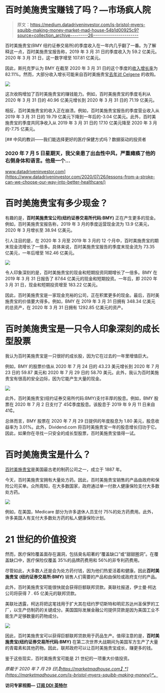 # 百时美施贵宝赚钱了吗？—市场疯人院

> 原文：<https://medium.datadriveninvestor.com/is-bristol-myers-squibb-making-money-market-mad-house-54b1d00925c9?source=collection_archive---------26----------------------->

百时美施贵宝(BMY 纽约证券交易所)的季度收入在一年内几乎翻了一番。为了解释这一点，百时美施贵宝报告称，2019 年 3 月 31 日的季度收入为 59.2 亿美元。2020 年 3 月 31 日，这一数字增至 107.81 亿美元。

因此，斯托克罗认为 BMY 在截至 2020 年 3 月 31 日的这个季度的[收入增长率](https://stockrow.com/BMY/financials/income/quarterly)为 82.11%。然而，大部分收入增长可能来自百时美施贵宝[去年对 Celgene](https://news.bms.com/press-release/corporatefinancial-news/bristol-myers-squibb-completes-acquisition-celgene-creating-le) 的收购。

![](img/78d7a7f8fb0fed6f2ffaaee90315b005.png)

这次收购增加了百时美施贵宝的赚钱能力。例如，百时美施贵宝的季度毛利从 2020 年 3 月 31 日的 40.96 亿美元增长到 2020 年 3 月 31 日的 71.19 亿美元。

相反，百时美施贵宝的收入正在崩溃。例如，百时美施贵宝报告的季度营业收入从 2019 年 3 月 31 日的 19.79 亿美元下降到一年后的-3.04 亿美元。此外，百时美施贵宝的季度共同净收入从 2019 年 3 月 31 日的 17.10 亿美元降至 2020 年 3 月的-7.75 亿美元。

[](https://www.datadriveninvestor.com/2020/07/26/lessons-from-a-stroke-can-we-choose-our-way-into-better-healthcare/) [## 中风的教训——我们能选择更好的医疗保健方式吗？数据驱动的投资者

### 2020 年 7 月 5 日星期天，我父亲患了出血性中风，严重瘫痪了他的右侧身体和语言。他是一个…

www.datadriveninvestor.com](https://www.datadriveninvestor.com/2020/07/26/lessons-from-a-stroke-can-we-choose-our-way-into-better-healthcare/) 

# 百时美施贵宝有多少现金？

有趣的是，**百时美施贵宝公司(纽约证券交易所代码:BMY)** 正在产生更多的现金。例如，百时美施贵宝报告称，2019 年 3 月的季度运营现金流为 13.9 亿美元，2020 年 3 月增长至 38.94 亿美元。

引人注目的是，在 2020 年 3 月至 2019 年 3 月的 12 个月中，百时美施贵宝的期末现金流增长了一倍多。具体来说，百时美施贵宝报告的季度末现金流为 73.35 亿美元，一年后增至 162.46 亿美元。

![](img/82aa622922f0cdc9a34fb6eb7b34e712.png)

令人印象深刻的是，百时美施贵宝的现金和短期投资同期增长了一倍多。BMY 在 2019 年 3 月 31 日报告了 87.64 亿美元的现金和短期投资。一年后，即 2020 年 3 月 31 日，现金和短期投资增至 183.22 亿美元。

因此，百时美施贵宝是一家现金充裕的公司，正在积累更多的现金。最后，百时美施贵宝的价值要大得多。例如，BMY 在 2019 年 3 月 31 日拥有 348.34 亿美元的总资产，在 2020 年 3 月 31 日拥有 1292.85 亿美元的资产。

# 百时美施贵宝是一只令人印象深刻的成长型股票

我认为百时美施贵宝是一只很好的成长股，因为它在过去的一年里增值巨大。

例如，BMY 的股票价值从 2020 年 7 月 24 日的 43.23 美元增长到 2020 年 7 月 23 日的 59.87 美元和 2020 年 7 月 29 日的 58.70 美元。此外，我认为百时美施贵宝有很高的安全边际，因为它能产生大量的现金。

![](img/0a62e351321664d43a3356b101b77569.png)

此外，百时美施贵宝(纽约证券交易所代码:BMY)支付丰厚的股息。例如，BMY 股票在 2020 年 7 月 2 日支付了 45₵季度股息。该股息于 2019 年 9 月 11 日来自 41₵。

总体而言，BMY 股票在 2020 年 7 月 29 日提供的年度股息为 1.80 美元，股息收益率为 3.01%。此外，Dividend.com 将百时美施贵宝一年的股息增长归功于它。因此，如果你在寻找一只安全的成长型股票，百时美施贵宝值得一试。

# 百时美施贵宝是什么？

[百时美施贵宝](https://www.bms.com/)是美国最古老的制药公司之一，成立于 1887 年。

今天，百时美施贵宝拥有大量处方药。因此，百时美施贵宝销售的产品由政府和保险公司买单。众所周知，在大多数国家，政府通过单一付款人健康保险支付大多数处方药。

![](img/2ef81c27fe62a820faeb1f243b011ad1.png)

例如，在美国，Medicare 部分为许多退休人员支付 75%的处方药费用。此外，许多美国人有支付大多数处方药的私人健康保险计划。

# 21 世纪的价值投资

然而，医疗保险覆盖面存在漏洞，包括臭名昭著的“覆盖缺口”或“甜甜圈洞”。在覆盖缺口中，医疗保险仅覆盖 35%的品牌药费用和 56%的非专利药费用。

尽管如此，大多数人还是会为处方药付钱，因为他们热爱活着和健康。因此**百时美施贵宝** **(纽约证券交易所:BMY)** 销售人们需要的产品和由保险或政府支付的产品。

此外，百时美施贵宝可能很快就会获得巨额联邦贷款。美联社报道，伊士曼·柯达公司将获得 7 . 65 亿美元的联邦贷款。

美联社透露，柯达将把这笔钱用于扩大其在纽约罗切斯特和明尼苏达州圣保罗的工厂，以生产仿制药的关键成分。美国国际发展金融公司提供贷款是因为美国工业不能生产足够数量的药物成分。

![](img/dd117b93e75f00c9581025a3fec0d8b9.png)

因此，百时美施贵宝可以获得巨额联邦贷款用于药品生产。值得注意的是，**百时美施贵宝(纽约证券交易所代码:BMY)** 在第二次世界大战期间为美国军方生产了大量的青霉素和其他药物。因此，联邦政府可以让百时美施贵宝成长，赚更多的钱。

鉴于这些现实，百时美施贵宝可能是 21 世纪的一项重大价值投资。

*原载于 2020 年 7 月 29 日*[*【https://marketmadhouse.com】*](https://marketmadhouse.com/is-bristol-myers-squibb-making-money/)*。*

**访问专家视图—** [**订阅 DDI 英特尔**](https://datadriveninvestor.com/ddi-intel)
